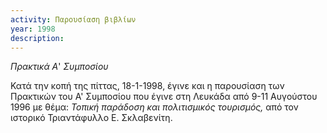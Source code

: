 ```yaml
---
activity: Παρουσίαση βιβλίων
year: 1998
description: 
---
```


*Πρακτικά Α*' *Συμποσίου*

Κατά την κοπή της πίττας, 18-1-1998, έγινε και η παρουσίαση των Πρακτικών του Α' Συμποσίου που έγινε στη Λευκάδα από 9-11 Αυγούστου 1996 με θέμα: *Τοπική παράδοση και πολιτισμικός τουρισμός,* από τον ιστορικό Τριαντάφυλλο Ε. Σκλαβενίτη.

